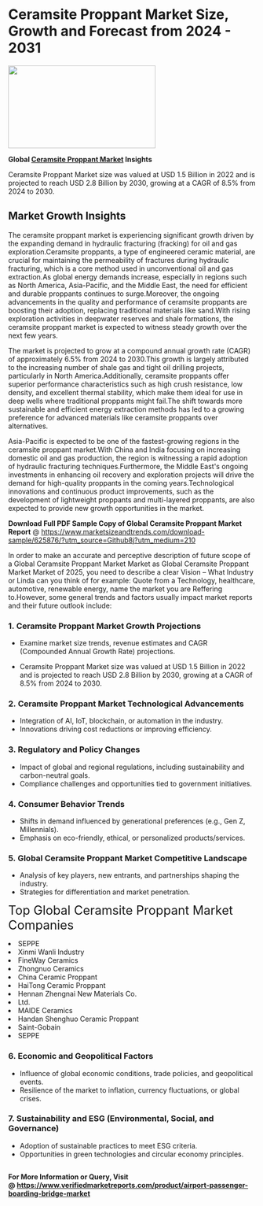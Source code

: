 <H1>Ceramsite Proppant Market Size, Growth and Forecast from 2024 - 2031</H1><img class="aligncenter size-medium wp-image-584254" src="https://thirdeyenews.in/wp-content/uploads/2024/09/Global-Market-Research-300x168.jpeg" alt="" width="300" height="168" /><p><strong>Global&nbsp;<a href="https://www.marketsizeandtrends.com/download-sample/625876/?utm_source=Github8j?utm_medium=210">Ceramsite Proppant Market</a> Insights</strong></p><p>Ceramsite Proppant Market size was valued at USD 1.5 Billion in 2022 and is projected to reach USD 2.8 Billion by 2030, growing at a CAGR of 8.5% from 2024 to 2030.</p><p><h2>Market Growth Insights</h2> <p>The ceramsite proppant market is experiencing significant growth driven by the expanding demand in hydraulic fracturing (fracking) for oil and gas exploration.Ceramsite proppants, a type of engineered ceramic material, are crucial for maintaining the permeability of fractures during hydraulic fracturing, which is a core method used in unconventional oil and gas extraction.As global energy demands increase, especially in regions such as North America, Asia-Pacific, and the Middle East, the need for efficient and durable proppants continues to surge.Moreover, the ongoing advancements in the quality and performance of ceramsite proppants are boosting their adoption, replacing traditional materials like sand.With rising exploration activities in deepwater reserves and shale formations, the ceramsite proppant market is expected to witness steady growth over the next few years.</p> <p>The market is projected to grow at a compound annual growth rate (CAGR) of approximately 6.5% from 2024 to 2030.This growth is largely attributed to the increasing number of shale gas and tight oil drilling projects, particularly in North America.Additionally, ceramsite proppants offer superior performance characteristics such as high crush resistance, low density, and excellent thermal stability, which make them ideal for use in deep wells where traditional proppants might fail.The shift towards more sustainable and efficient energy extraction methods has led to a growing preference for advanced materials like ceramsite proppants over alternatives.</p> <p>Asia-Pacific is expected to be one of the fastest-growing regions in the ceramsite proppant market.With China and India focusing on increasing domestic oil and gas production, the region is witnessing a rapid adoption of hydraulic fracturing techniques.Furthermore, the Middle East's ongoing investments in enhancing oil recovery and exploration projects will drive the demand for high-quality proppants in the coming years.Technological innovations and continuous product improvements, such as the development of lightweight proppants and multi-layered proppants, are also expected to provide new growth opportunities in the market.</p> <p><span class=""><strong>Download Full PDF Sample Copy of Global Ceramsite Proppant Market Report</strong> @ <a href="https://www.marketsizeandtrends.com/download-sample/625876/?utm_source=Github8j?utm_medium=210" target="_blank">https://www.marketsizeandtrends.com/download-sample/625876/?utm_source=Github8j?utm_medium=210</a></span></p><p>In order to make an accurate and perceptive description of future scope of a Global&nbsp;Ceramsite Proppant Market Market as Global&nbsp;Ceramsite Proppant Market Market of 2025, you need to describe a clear Vision &ndash; What Industry or Linda can you think of for example: Quote from a Technology, healthcare, automotive, renewable energy, name the market you are Reffering to.However, some general trends and factors usually impact market reports and their future outlook include:</p><h3>1.&nbsp;<strong>Ceramsite Proppant Market Growth Projections</strong></h3><ul><li>Examine market size trends, revenue estimates and CAGR (Compounded Annual Growth Rate) projections.</li><li><p>Ceramsite Proppant Market size was valued at USD 1.5 Billion in 2022 and is projected to reach USD 2.8 Billion by 2030, growing at a CAGR of 8.5% from 2024 to 2030.</p></li></ul><h3>2.&nbsp;<strong>Ceramsite Proppant Market Technological Advancements</strong></h3><ul><li>Integration of AI, IoT, blockchain, or automation in the industry.</li><li>Innovations driving cost reductions or improving efficiency.</li></ul><h3>3.&nbsp;<strong>Regulatory and Policy Changes</strong></h3><ul><li>Impact of global and regional regulations, including sustainability and carbon-neutral goals.</li><li>Compliance challenges and opportunities tied to government initiatives.</li></ul><h3>4.&nbsp;<strong>Consumer Behavior Trends</strong></h3><ul><li>Shifts in demand influenced by generational preferences (e.g., Gen Z, Millennials).</li><li>Emphasis on eco-friendly, ethical, or personalized products/services.</li></ul><h3>5.&nbsp;<strong>Global Ceramsite Proppant Market Competitive Landscape</strong></h3><ul><li>Analysis of key players, new entrants, and partnerships shaping the industry.</li><li>Strategies for differentiation and market penetration.</li></ul><p data-pm-slice="1 1 []"><span style="color: inherit; font-family: inherit; font-size: 25px;">Top Global Ceramsite Proppant Market Companies</span></p><div class="" data-test-id=""><p><li>SEPPE</li><li> Xinmi Wanli Industry</li><li> FineWay Ceramics</li><li> Zhongnuo Ceramics</li><li> China Ceramic Proppant</li><li> HaiTong Ceramic Proppant</li><li> Hennan Zhengnai New Materials Co.</li><li> Ltd.</li><li> MAIDE Ceramics</li><li> Handan Shenghuo Ceramic Proppant</li><li> Saint-Gobain</li><li> SEPPE</li></p></div><h3>6.&nbsp;<strong>Economic and Geopolitical Factors</strong></h3><ul><li>Influence of global economic conditions, trade policies, and geopolitical events.</li><li>Resilience of the market to inflation, currency fluctuations, or global crises.</li></ul><h3>7.&nbsp;<strong>Sustainability and ESG (Environmental, Social, and Governance)</strong></h3><ul><li>Adoption of sustainable practices to meet ESG criteria.</li><li>Opportunities in green technologies and circular economy principles.</li></ul><h2><strong style="font-size: 14px;">For More Information or Query, Visit @&nbsp;</strong><a style="background-color: #ffffff; font-size: 14px;" href="https://www.marketsizeandtrends.com/report/ceramsite-proppant-market/" target="_blank">https://www.verifiedmarketreports.com/product/airport-passenger-boarding-bridge-market</a></h2>